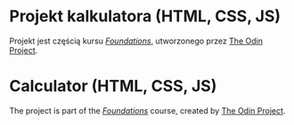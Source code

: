 # Projekt kalkulatora (HTML, CSS, JS)

Projekt jest częścią kursu [_Foundations_](https://www.theodinproject.com/paths/foundations/courses/foundations), utworzonego przez [The Odin Project](https://www.theodinproject.com).

# Calculator (HTML, CSS, JS)

The project is part of the [_Foundations_](https://www.theodinproject.com/paths/foundations/courses/foundations) course, created by [The Odin Project](https://www.theodinproject.com).
